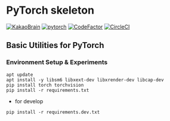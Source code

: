 # PyTorch skeleton
[![KakaoBrain](https://img.shields.io/badge/kakao-brain-ffcd00.svg)](http://kakaobrain.com/)
[![pytorch](https://img.shields.io/badge/pytorch-1.1.0-%23ee4c2c.svg)](https://pytorch.org/)
[![CodeFactor](https://www.codefactor.io/repository/github/wbaek/pytorch_skeleton/badge)](https://www.codefactor.io/repository/github/wbaek/pytorch_skeleton)
[![CircleCI](https://circleci.com/gh/wbaek/pytorch_skeleton.svg?style=svg)](https://circleci.com/gh/wbaek/pytorch_skeleton)

## Basic Utilities for PyTorch


### Environment Setup & Experiments
```
apt update
apt install -y libsm6 libxext-dev libxrender-dev libcap-dev
pip install torch torchvision
pip install -r requirements.txt
```

* for develop
```
pip install -r requirements.dev.txt
```

